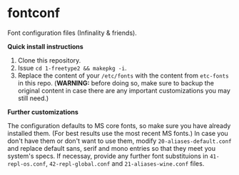 fontconf
========

Font configuration files (Infinality &amp; friends).

**Quick install instructions**

1. Clone this repository.
2. Issue ``cd 1-freetype2 && makepkg -i``.
3. Replace the content of your ``/etc/fonts`` with the content from ``etc-fonts`` in this repo. (**WARNING:** before doing so, make sure to backup the original content in case there are any important customizations you may still need.)

**Further customizations**

The configuration defaults to MS core fonts, so make sure you have already installed them. (For best results use the most recent MS fonts.) In case you don't have them or don't want to use them, modify ``20-aliases-default.conf`` and replace default sans, serif and mono entries so that they meet you system's specs. If necessay, provide any further font substituions in ``41-repl-os.conf``, ``42-repl-global.conf`` and ``21-aliases-wine.conf`` files.

